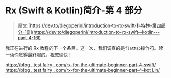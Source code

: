 # Rx (Swift & Kotlin)简介-第 4 部分

> 原文:[https://dev.to/diegoperini/introduction-to-rx-swift-科特林-第四部分-16l](https://dev.to/diegoperini/introduction-to-rx-swift--kotlin---part-4-16l)

我正在进行的 Rx 教程的下一个条目。这一次，我们调查的是`flatMap`操作符。读一读你觉得最舒服的。祝您愉快！

[https://blog . test fairy . com/rx-for-the-ultimate-beginner-part-4-swift/](https://blog.testfairy.com/rx-for-the-ultimate-beginner-part-4-swift/)
[https://blog . test fairy . com/rx-for-the-ultimate-beginner-part-4-kot Lin/](https://blog.testfairy.com/rx-for-the-ultimate-beginner-part-4-kotlin/)